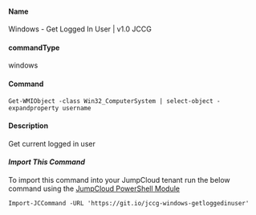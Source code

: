 #### Name

Windows - Get Logged In User | v1.0 JCCG

#### commandType

windows

#### Command

```
Get-WMIObject -class Win32_ComputerSystem | select-object -expandproperty username
```

#### Description

Get current logged in user

#### *Import This Command*

To import this command into your JumpCloud tenant run the below command using the [JumpCloud PowerShell Module](https://github.com/TheJumpCloud/support/wiki/Installing-the-JumpCloud-PowerShell-Module)

```
Import-JCCommand -URL 'https://git.io/jccg-windows-getloggedinuser'
```
